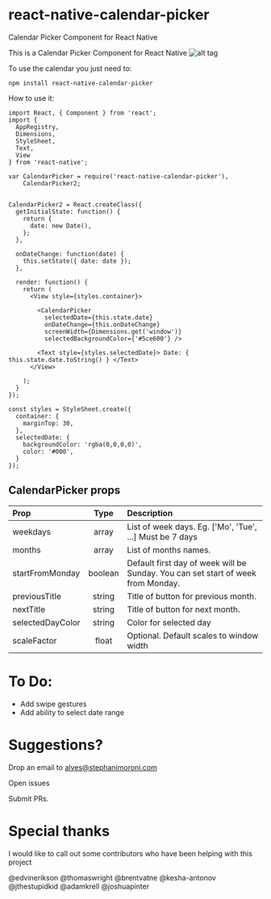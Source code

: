 # react-native-calendar-picker
Calendar Picker Component for React Native


This is a Calendar Picker Component for React Native
![alt tag](https://raw.github.com/stephy/CalendarPicker/master/calendarPicker.gif)

To use the calendar you just need to:

	npm install react-native-calendar-picker

How to use it:

	import React, { Component } from 'react';
	import {
	  AppRegistry,
	  Dimensions,
	  StyleSheet,
	  Text,
	  View
	} from 'react-native';

	var CalendarPicker = require('react-native-calendar-picker'),
	    CalendarPicker2;


	CalendarPicker2 = React.createClass({
	  getInitialState: function() {
	    return {
	      date: new Date(),
	    };
	  },

	  onDateChange: function(date) {
	    this.setState({ date: date });
	  },

	  render: function() {
	    return (
	      <View style={styles.container}>

	        <CalendarPicker 
	          selectedDate={this.state.date}
	          onDateChange={this.onDateChange}
	          screenWidth={Dimensions.get('window')}
	          selectedBackgroundColor={'#5ce600'} />

	        <Text style={styles.selectedDate}> Date: { this.state.date.toString() } </Text>
	      </View>

	    );
	  }
	});

	const styles = StyleSheet.create({
	  container: {
	    marginTop: 30,
	  },
	  selectedDate: {
	    backgroundColor: 'rgba(0,0,0,0)',
	    color: '#000',
	  }
	});

## CalendarPicker props
| Prop | Type | Description |
:------------ |:---------------:| :-----|
| weekdays | array | List of week days. Eg. ['Mo', 'Tue', ...] Must be 7 days |
| months | array | List of months names. |
| startFromMonday | boolean | Default first day of week will be Sunday. You can set start of week from Monday. |
| previousTitle | string | Title of button for previous month. |
| nextTitle | string | Title of button for next month. |
| selectedDayColor | string | Color for selected day |
| scaleFactor | float | Optional. Default scales to window width |


# To Do:

- Add swipe gestures
- Add ability to select date range


# Suggestions?

Drop an email to alves@stephanimoroni.com

Open issues

Submit PRs.


# Special thanks

I would like to call out some contributors who have been helping with this project

@edvinerikson
@thomaswright
@brentvatne
@kesha-antonov
@jthestupidkid
@adamkrell
@joshuapinter